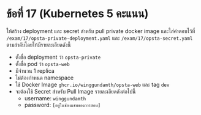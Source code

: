# ข้อที่ 17 (Kubernetes 5 คะแนน)

ให้สร้าง deployment และ secret สำหรับ pull private docker image และใส่คำตอบไว้ที่ `/exam/17/opsta-private-deployment.yaml` และ `/exam/17/opsta-secret.yaml` ตามลำดับโดยให้มีรายละเอียดดังนี้

* ตั้งชื่อ deployment ว่า `opsta-private`
* ตั้งชื่อ pod ว่า `opsta-web`
* มีจำนวน 1 replica
* ไม่ต้องกำหนด namespace
* ใช้ Docker Image `ghcr.io/winggundamth/opsta-web` และ tag `dev`
* จะต้องใช้ Secret สำหรับ Pull Image รายละเอียดดังต่อไปนี้
  * username: `winggundamth`
  * password: `[อยู่ในช่องแชทของการสอบ]`